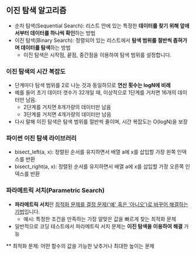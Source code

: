 ## 이진 탐색 알고리즘
- 순차 탐색(Sequential Search): 리스트 안에 있는 특정한 <b>데이터를 찾기 위해 앞에서부터 데이터를 하나씩 확인</b>하는 방법
- 이진 탐색(Binary Search): 정렬되어 있는 리스트에서 <b>탐색 범위를 절반씩 좁혀가며 데이터를 탐색</b>하는 방법
  * 이진 탐색은 시작점, 끝점, 중간점을 이용하여 탐색 범위를 설정합니다.

### 이진 탐색의 시간 복잡도
- 단계마다 탐색 범위를 2로 나눈 것과 동일하므로 <b>연산 횟수는 logN에 비례</b>
- 예를 들어 초기 데이터 갯수가 32개일 때, 이상적으로 1단계를 거치면 16개의 데이터만 남음.
  * 2단계를 거치면 8개가량의 데이터만 남음
  * 3단계를 거치면 4개가량의 데이터만 남음
- 다시 말해 이진 탐색은 탐색 범위를 절반씩 줄이며, 시간 복잡도는 O(logN)을 보장

### 파이썬 이진 탐색 라이브러리
- bisect_left(a, x): 정렬된 순서를 유지하면서 배열 a에 x를 삽입할 가장 왼쪽 인덱스를 반환
- bisect_right(a, x): 정렬된 순서를 유지하면서 배열 a에 x를 삽입할 가장 오른쪽 인덱스를 반환

### 파라메트릭 서치(Parametric Search)
- <b>파라메트릭 서치</b>란 <ins>최적화 문제를 결정 문제('예' 혹은 '아니오')로 바꾸어 해결하는 기법</ins>입니다.
  * 예시: 특정한 조건을 만족하는 가장 알맞은 값을 빠르게 찾는 최적화 문제
- 일반적으로 코딩 테스트에서 파라메트릭 서치 문제는 <b>이진 탐색을 이용하여 해결</b> 가능

** 최적화 문제: 어떤 함수의 값을 가능한 낮추거나 최대한 높이는 문제
